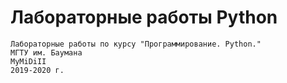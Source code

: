 # Лабораторные работы Python

```
Лабораторные работы по курсу "Программирование. Python."
МГТУ им. Баумана
MyMiDiII
2019-2020 г.
```
